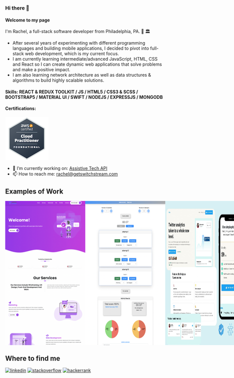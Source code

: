 ### Hi there 👋

#### Welcome to my page
I'm Rachel, a full-stack software developer from Philadelphia, PA. 🔔 🏛️ <br>
- After several years of experimenting with different programming languages and building mobile applications, I decided to pivot into full-stack web development, which is my current focus. <br>
- I am currently learning intermediate/advanced JavaScript, HTML, CSS and React so I can create dynamic web applications that solve problems and make a positive impact. <br>
- I am also learning network architecture as well as data structures & algorithms to build highly scalable solutions.


#### Skills: REACT & REDUX TOOLKIT / JS / HTML5 / CSS3 & SCSS / BOOTSTRAP5 / MATERIAL UI / SWIFT / NODEJS / EXPRESSJS / MONGODB

#### Certifications:
<img src='https://github.com/RachelStant/RachelStant/blob/main/aws-certified-cloud-practitioner.png'/>




- 🔭 I’m currently working on: [Assistive Tech API](https://github.com/RachelStant/assistive-tech-api)
- 📫 How to reach me: rachel@getswitchstream.com 

## Examples of Work
<div style="display: flex; flex-direction:row; align-content:flex-start;">
<img src='https://github.com/RachelStant/RachelStant/blob/main/Example2.png' width='256' />
<img src='https://github.com/RachelStant/RachelStant/blob/main/Example3.png' width='256' />
<img src='https://github.com/RachelStant/RachelStant/blob/main/Chirp.jpg' width='256' />
<hr/>
<img src='https://github.com/RachelStant/RachelStant/blob/main/spence.png' width='256' />
<img src='https://github.com/RachelStant/RachelStant/blob/main/Fiber.png' width='256' />
</div>


## Where to find me
[<img src='https://cdn.jsdelivr.net/npm/simple-icons@3.0.1/icons/linkedin.svg' alt='linkedin' height='40'>](https://www.linkedin.com/in/rachel-stanton-/)  [<img src='https://cdn.jsdelivr.net/npm/simple-icons@3.0.1/icons/stackoverflow.svg' alt='stackoverflow' height='40'>](https://stackoverflow.com/users/14851878/rachels)  [<img src='https://cdn.jsdelivr.net/npm/simple-icons@3.0.1/icons/hackerrank.svg' alt='hackerrank' height='40'>](https://www.hackerrank.com/Rach115)  





